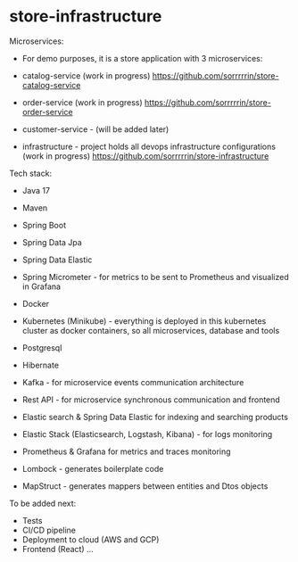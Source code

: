 # store-infrastructure

Microservices:
* For demo purposes, it is a store application with 3 microservices: 
* catalog-service (work in progress)
https://github.com/sorrrrrin/store-catalog-service

* order-service  (work in progress)
https://github.com/sorrrrrin/store-order-service

* customer-service - (will be added later)

* infrastructure - project holds all devops infrastructure configurations  (work in progress)
https://github.com/sorrrrrin/store-infrastructure


Tech stack:
* Java 17
* Maven
* Spring Boot
* Spring Data Jpa
* Spring Data Elastic
* Spring Micrometer - for metrics to be sent to Prometheus and visualized in Grafana
* Docker
* Kubernetes (Minikube) - everything is deployed in this kubernetes cluster as docker containers, so all microservices, database and tools
* Postgresql
* Hibernate
* Kafka - for microservice events communication architecture
* Rest API - for microservice synchronous communication and frontend

* Elastic search & Spring Data Elastic for indexing and searching products
* Elastic Stack (Elasticsearch, Logstash, Kibana) - for logs monitoring 
* Prometheus & Grafana for metrics and traces monitoring


* Lombock - generates boilerplate code
* MapStruct - generates mappers between entities and Dtos objects


To be added next:
* Tests
* CI/CD pipeline
* Deployment to cloud (AWS and GCP)
* Frontend (React)
...
